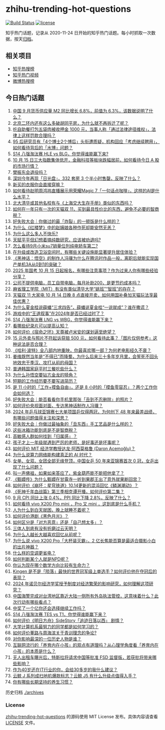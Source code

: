 # zhihu-trending-hot-questions

[![Build Status](https://github.com/justjavac/zhihu-trending-hot-questions/workflows/ci/badge.svg?branch=master)](https://github.com/justjavac/zhihu-trending-hot-questions/actions)
[![license](https://img.shields.io/github/license/justjavac/zhihu-trending-hot-questions)](https://github.com/justjavac/zhihu-trending-hot-questions/blob/master/LICENSE)

知乎热门话题，记录从 2020-11-24
日开始的知乎热门话题。每小时抓取一次数据，按天[归档](./archives)。

## 相关项目

- [知乎热搜榜](https://github.com/justjavac/zhihu-trending-top-search)
- [知乎热门视频](https://github.com/justjavac/zhihu-trending-hot-video)
- [微博热搜榜](https://github.com/justjavac/weibo-trending-hot-search)

## 今日热门话题

<!-- BEGIN -->
<!-- 最后更新时间 Tue Oct 15 2024 11:25:15 GMT+0800 (China Standard Time) -->

1. [中国 9 月货币供应量 M2 同比增长 6.8%，前值为 6.3%，该数据说明了什么？](https://www.zhihu.com/question/887731804)
1. [北京二环内还有这么多破胡同平房，为什么就不再拆迁了呢？](https://www.zhihu.com/question/792415578)
1. [吃自助餐打包五袋肉被收押金 1000 元，当事人称「通过法律途径维权」，法律上这样罚款合理吗？](https://www.zhihu.com/question/856946034)
1. [95 后研究员有「4个博士2个博后」头衔遭质疑，机构回应「考虑继续聘用」，如何看待背后的「水博」问题？](https://www.zhihu.com/question/848585936)
1. [S14 八强淘汰赛 HLE vs BLG，你觉得谁能赢下来?](https://www.zhihu.com/question/884257708)
1. [10 月 15 日三大指数集体低开，金融科技等板块跌幅居前，如何看待今日 A 股的市场行情？](https://www.zhihu.com/question/924272109)
1. [樊振东会退役吗？](https://www.zhihu.com/question/752193889)
1. [深圳今年再现「日光盘」，332 套房 3 个半小时售罄，反映了什么？](https://www.zhihu.com/question/885015298)
1. [新买的衣服你会直接穿嘛？](https://www.zhihu.com/question/836671841)
1. [如何看待赵明周鸿祎直播展示用荣耀Magic 7「一句话点咖啡」，这样的AI是什么水平？](https://www.zhihu.com/question/903044997)
1. [北大清华或其他名校有与《上海交大生存手册》类似的东西吗？](https://www.zhihu.com/question/31506356)
1. [如何在一年只有一次的天猫双 11，买到最具性价比的东西，避免不必要的智商税？](https://www.zhihu.com/question/826724035)
1. [好失败大会｜你做过的最「炸裂」的一顿饭是什么样的？](https://www.zhihu.com/question/808201744)
1. [为什么《红楼梦》中的赵姨娘各种作死却能安然无恙？](https://www.zhihu.com/question/665991650)
1. [为什么这么多人不快乐?](https://www.zhihu.com/question/825891122)
1. [天赋平平但幻想着搞纯数研究，应该被劝退吗?](https://www.zhihu.com/question/719769217)
1. [怎么看待9月小米su7销量位列纯电轿车第二?](https://www.zhihu.com/question/847858318)
1. [在升级或改造卫浴空间时，有哪些关键设施能显著提升居住体验？](https://www.zhihu.com/question/814876952)
1. [《黑神话：悟空》的制作人冯骥为什么在腾讯时作品一般，离职后就能实现国产单机3A从0到1的突破？](https://www.zhihu.com/question/805176390)
1. [2025 年国考 10 月 15 日起报名，有哪些注意事项？作为过来人你有哪些经验分享？](https://www.zhihu.com/question/869791412)
1. [公司不提供电脑，员工自带电脑，每月补助200，是更节约成本吗？](https://www.zhihu.com/question/397229660)
1. [麻省理工学院（MIT）有没有类似清华大学“姚班”“智班”的存在？](https://www.zhihu.com/question/535745451)
1. [天猫双 11 大家电 10 月 14 日晚 8 点直接开卖，如何用国补叠加天猫玩法享最佳优惠？](https://www.zhihu.com/question/827041547)
1. [为什么夏金桂说薛蟠“三求四告”，薛蟠说夏金桂“一说就成”？谁在撒谎？](https://www.zhihu.com/question/707487028)
1. [游戏中的“王道叙事”在2024年是否已经过时了？](https://www.zhihu.com/question/832115282)
1. [S14 八强淘汰赛 LNG vs WBG，你觉得谁能赢下来？](https://www.zhihu.com/question/878137632)
1. [看哪些纪录片可以提高认知？](https://www.zhihu.com/question/599621146)
1. [如何评价《宿命之环》天尊被卢米安的谋划逼至绝望？](https://www.zhihu.com/question/851562897)
1. [15 元外卖与照片不符起诉获赔 500 元，如何看待此事？「图片仅供参考」这种说法是否合理？](https://www.zhihu.com/question/803474401)
1. [《哈利·波特》全八部内地重映，你最喜欢哪一部？为何老电影经久不衰？](https://www.zhihu.com/question/814083470)
1. [姜维既然当年是“不得已”而降蜀，为什么后来三十多年岁月里，会誓死不回头地效忠于季汉、攻打从前的母国？](https://www.zhihu.com/question/366707164)
1. [普通韩国家庭平时三餐吃些什么？](https://www.zhihu.com/question/20422859)
1. [为什么孙悟空要钻亢金龙的犄角？](https://www.zhihu.com/question/21475710)
1. [短期的工作经历要不要写进简历？](https://www.zhihu.com/question/660376489)
1. [是 11 小时的「工作+摸鱼自由」，还是 8 小时的「摸鱼零容忍」？两个工作你会如何选？](https://www.zhihu.com/question/792484124)
1. [好失败大会｜能否看看你手机里那张「丑到不忍删除」的照片？](https://www.zhihu.com/question/808201768)
1. [如何评价央视面对面，专访黑神话制作人冯骥？](https://www.zhihu.com/question/860754344)
1. [2024 年乒乓球亚锦赛七大单项国乒仅得两冠，为何创下 48 年来最差战绩，有哪些问题值得关注和深思？](https://www.zhihu.com/question/859774130)
1. [好失败大会｜你做过最抽象的「丑东西」手工艺品是什么样的？](https://www.zhihu.com/question/808201753)
1. [这些冰箱功能到底是不是智商税？](https://www.zhihu.com/question/805155562)
1. [高敏感人群如何找到「归属感」？](https://www.zhihu.com/question/763135692)
1. [孩子才上一年级就遇到严厉的老师，是好事还是坏事呢？](https://www.zhihu.com/question/669761049)
1. [如何评价 MIT 经济学教授达龙·阿西莫格鲁 (Daron Acemoğlu)？](https://www.zhihu.com/question/24248273)
1. [为什么说算力网络能构建真正的 AI 时代？](https://www.zhihu.com/question/667025196)
1. [女单、女双、女团全部无缘登顶，中国女乒 50 年来亚锦赛首次 0 冠，女乒出现了什么问题？](https://www.zhihu.com/question/856317982)
1. [叫一声佛祖，如果如来答应了，紫金葫芦能不能把他拿了？](https://www.zhihu.com/question/666822997)
1. [《甄嬛传》为什么甄嬛在甘露寺一听到果郡王出了意外就果断回宫？](https://www.zhihu.com/question/808873687)
1. [如何评价《崩坏：星穹铁道》10.14更新的混沌回忆《鳞渊潮动》？](https://www.zhihu.com/question/869618048)
1. [《死神千年血战篇》第三季相克谭开播，如何评价第二集？](https://www.zhihu.com/question/849633216)
1. [9 月 CPI 同比上涨 0.4%，PPI 同比下降 2.8%，反映了什么？](https://www.zhihu.com/question/849942601)
1. [如何看待 vivo X200 Pro mini ，Pro 又 mini ，这到底是什么手机？](https://www.zhihu.com/question/885947487)
1. [人为什么到白天就困，晚上就睡不着呢？](https://www.zhihu.com/question/853633133)
1. [如何评价港剧《黑色月光》？](https://www.zhihu.com/question/788752996)
1. [如何区分是「对方恶意」还是「自己想太多」？](https://www.zhihu.com/question/666830350)
1. [三体人到底有没有折磨过云天明？](https://www.zhihu.com/question/459076670)
1. [为什么人越长大越喜欢回忆从前呢？](https://www.zhihu.com/question/858423622)
1. [为什么说 vivo X200 Pro「大杯装灭霸」，2 亿长焦能否算是最适合摄影小白的出片神器？](https://www.zhihu.com/question/886388005)
1. [什么样的空调更省电？](https://www.zhihu.com/question/879142263)
1. [如何判断某个人就是NPD呢？](https://www.zhihu.com/question/655780908)
1. [你认为现在哪个数学方向比较有生命力？](https://www.zhihu.com/question/430153175)
1. [Kingen 是不是「陨落」最快的世界冠军级上单选手？如何评价他在夺冠后的表现？](https://www.zhihu.com/question/861151983)
1. [2024 年诺贝尔经济学奖授予制度对经济繁荣的影响研究，如何理解这项研究？](https://www.zhihu.com/question/869536726)
1. [中国海警完成对台湾地区靠近大陆一侧所有外岛执法管控，这意味着什么？此次行动有哪些看点？](https://www.zhihu.com/question/869645483)
1. [中奖了一个亿你还会选择继续工作吗？](https://www.zhihu.com/question/668187916)
1. [S14 八强淘汰赛 TES vs T1，你觉得谁能赢下来？](https://www.zhihu.com/question/888923832)
1. [如何评价《明日方舟》SideStory「追迹日落以西」 剧情？](https://www.zhihu.com/question/832159968)
1. [大学计算机系最努力的同学都是如何学习的？](https://www.zhihu.com/question/270352528)
1. [如何评价董路与周海滨关于青训理念的争论?](https://www.zhihu.com/question/853633137)
1. [对你影响最深的一位历史人物是谁？](https://www.zhihu.com/question/801045546)
1. [互联网流行的「养育内在小孩」的观点有道理吗？从心理学角度看「养育内在小孩」的本质是什么？](https://www.zhihu.com/question/671400773)
1. [无人出租车曝光后，特斯拉将请求中国等批准 FSD 监督版，若获批将带来哪些影响？](https://www.zhihu.com/question/801860821)
1. [作为40岁还在IT行业的你，会给30多岁的我什么建议？](https://www.zhihu.com/question/637451776)
1. [云鲸 J 系列成扫地机爆款标志？云鲸 J5 有什么升级点值得入手？](https://www.zhihu.com/question/868510154)
1. [你有哪些长期坚持的养生习惯？](https://www.zhihu.com/question/490609326)

<!-- END -->

历史归档 [./archives](./archives)

### License

[zhihu-trending-hot-questions](https://github.com/justjavac/zhihu-trending-hot-questions)
的源码使用 MIT License 发布。具体内容请查看 [LICENSE](./LICENSE) 文件。
